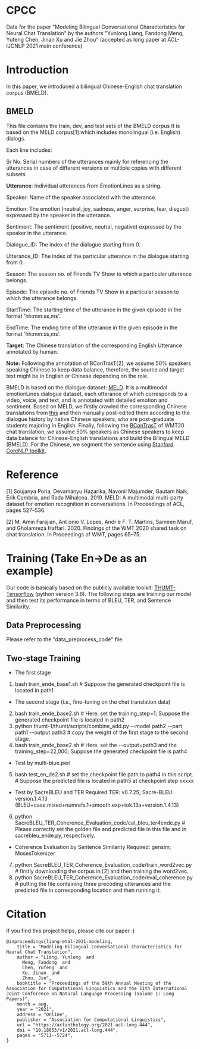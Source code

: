 # CPCC
Data for the paper "Modeling Bilingual Conversational Characteristics for Neural Chat Translation" by the authors "Yunlong Liang, Fandong Meng, Yufeng Chen, Jinan Xu and Jie Zhou" (accepted as long paper at ACL-IJCNLP 2021 main conference)

# Introduction

In this paper, we introduced a bilingual Chinese-English chat translation corpus (BMELD).

## BMELD

This file contains the train, dev, and test sets of the BMELD corpus
It is based on the MELD corpus[1] which includes monolingual (i.e. English) dialogs. 

Each line includes:

  Sr No.  Serial numbers of the utterances mainly for referencing the utterances in case of different versions or multiple copies with different subsets
  
  **Utterance**:  Individual utterances from EmotionLines as a string.
  
  Speaker:  Name of the speaker associated with the utterance.
  
  Emotion:  The emotion (neutral, joy, sadness, anger, surprise, fear, disgust) expressed by the speaker in the utterance.
  
  Sentiment:  The sentiment (positive, neutral, negative) expressed by the speaker in the utterance.
  
  Dialogue_ID:  The index of the dialogue starting from 0.
  
  Utterance_ID: The index of the particular utterance in the dialogue starting from 0.
  
  Season: The season no. of Friends TV Show to which a particular utterance belongs.
  
  Episode:  The episode no. of Friends TV Show in a particular season to which the utterance belongs.
  
  StartTime:  The starting time of the utterance in the given episode in the format 'hh:mm:ss,ms'.
  
  EndTime:  The ending time of the utterance in the given episode in the format 'hh:mm:ss,ms'.
  
  **Target**: The Chinese translation of the corresponding English Utterance annotated by human.


**Note:** Following the annotation of BConTrasT[2], we assume 50% speakers speaking Chinese to keep data balance, therefore, the source and target text might be in English or Chinese depending on the role.

BMELD is based on the dialogue dataset: [MELD](https://github.com/declare-lab/MELD). It is a multimodal emotionLines dialogue dataset, each utterance of which corresponds to a video, voice, and text, and is annotated with detailed emotion and sentiment. Based on MELD, we firstly crawled the corresponding Chinese translations from [this](https://www.zimutiantang.com/) and then manually post-edited them according to the dialogue history by native Chinese speakers, who are post-graduate students majoring in English. Finally, following the [BConTrasT](https://github.com/Unbabel/BConTrasT) of WMT20 chat translation, we assume 50\% speakers as Chinese speakers to keep data balance for Chinese-English translations and build the Bilingual MELD (BMELD). For the Chinese, we segment the sentence using [Stanford CoreNLP toolkit](https://stanfordnlp.github.io/CoreNLP/index.html).


# Reference


[1] Soujanya Poria, Devamanyu Hazarika, Navonil Majumder, Gautam Naik, Erik Cambria, and Rada Mihalcea. 2019. MELD: A multimodal multi-party dataset for emotion recognition in conversations. In Proceedings of ACL, pages 527–536.

[2] M. Amin Farajian, Ant ́onio V. Lopes, Andr ́e F. T. Martins, Sameen Maruf, and Gholamreza Haffari. 2020. Findings of the WMT 2020 shared task on chat translation. In Proceedings of WMT, pages 65–75.


# Training (Take En->De as an example)
Our code is basically based on the publicly available toolkit: [THUMT-Tensorflow](https://github.com/THUNLP-MT/THUMT) (python version 3.6).
The following steps are training our model and then test its performance in terms of BLEU, TER, and Sentence Similarity.

## Data Preprocessing
Please refer to the "data_preprocess_code" file.

## Two-stage Training

+ The first stage
1) bash train_ende_base1.sh # Suppose the generated checkpoint file is located in path1

+ The second stage (i.e., fine-tuning on the chat translation data)
2) bash train_ende_base2.sh # Here, set the training_step=1; Suppose the generated checkpoint file is located in path2
3) python thumt-1/thumt/scripts/combine_add.py --model path2 --part path1 --output path3  # copy the weight of the first stage to the second stage.
4) bash train_ende_base2.sh # Here, set the --output=path3 and the training_step=22,000; Suppose the generated checkpoint file is path4

+ Test by multi-blue.perl
5) bash test_en_de2.sh # set the checkpoint file path to path4 in this script. # Suppose the predicted file is located in path5 at checkpoint step xxxxx

+ Test by SacreBLEU and TER
Required TER: v0.7.25; Sacre-BLEU: version.1.4.13 (BLEU+case.mixed+numrefs.1+smooth.exp+tok.13a+version.1.4.13)

6) python SacreBLEU_TER_Coherence_Evaluation_code/cal_bleu_ter4ende.py # Please correctly set the golden file and predicted file in this file and in sacrebleu_ende.py, respectively.

+ Coherence Evaluation by Sentence Similarity
Required: gensim; MosesTokenizer

7) python SacreBLEU_TER_Coherence_Evaluation_code/train_word2vec.py # firstly downloading the corpus in [2] and then training the word2vec.
8) python SacreBLEU_TER_Coherence_Evaluation_code/eval_coherence.py # putting the file containing three precoding utterances and the predicted file in corresponding location and then running it.

# Citation
If you find this project helps, please cite our paper :)

```
@inproceedings{liang-etal-2021-modeling,
    title = "Modeling Bilingual Conversational Characteristics for Neural Chat Translation",
    author = "Liang, Yunlong  and
      Meng, Fandong  and
      Chen, Yufeng  and
      Xu, Jinan  and
      Zhou, Jie",
    booktitle = "Proceedings of the 59th Annual Meeting of the Association for Computational Linguistics and the 11th International Joint Conference on Natural Language Processing (Volume 1: Long Papers)",
    month = aug,
    year = "2021",
    address = "Online",
    publisher = "Association for Computational Linguistics",
    url = "https://aclanthology.org/2021.acl-long.444",
    doi = "10.18653/v1/2021.acl-long.444",
    pages = "5711--5724",
}
```
